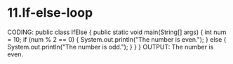 # 11.If-else-loop
CODING:
public class IfElse {
public static void main(String[] args) {
int num = 10;
if (num % 2 == 0) {
System.out.println("The number is even.");
} else {
System.out.println("The number is odd.");
}
}
}
OUTPUT:
The number is even.

